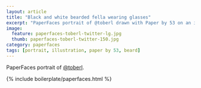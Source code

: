 ```yaml
---
layout: article
title: "Black and white bearded fella wearing glasses"
excerpt: "PaperFaces portrait of @toberl drawn with Paper by 53 on an iPad."
image: 
  feature: paperfaces-toberl-twitter-lg.jpg
  thumb: paperfaces-toberl-twitter-150.jpg
category: paperfaces
tags: [portrait, illustration, paper by 53, beard]
---
```


PaperFaces portrait of [@toberl](http://twitter.com/toberl).

{% include boilerplate/paperfaces.html %}